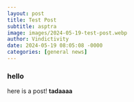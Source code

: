 ```yaml
---
layout: post
title: Test Post
subtitle: asptra
image: images/2024-05-19-test-post.webp
author: Vindictivity
date: 2024-05-19 08:05:08 -0000
categories: [general news]
---
```

### hello
here is a post! **tadaaaa**
        